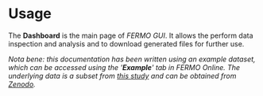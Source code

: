 # Usage

The **Dashboard** is the main page of *FERMO GUI*. 
It allows the perform data inspection and analysis and to download generated files for further use.

*Nota bene: this documentation has been written using an example dataset, which can be accessed using the '**Example**' tab in *FERMO Online*. 
The underlying data is a subset from [this study](https://doi.org/10.1021/acs.jnatprod.0c00807) and can be obtained from [Zenodo](https://doi.org/10.5281/zenodo.11961094).*

